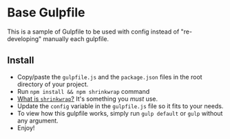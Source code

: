 # Base Gulpfile

This is a sample of Gulpfile to be used with config instead of "re-developing" manually each gulpfile.

## Install

* Copy/paste the `gulpfile.js` and the `package.json` files in the root directory of your project.
* Run `npm install && npm shrinkwrap` command
 * [What is `shrinkwrap`?](https://docs.npmjs.com/cli/shrinkwrap)
   It's something you *must* use.
* Update the `config` variable in the `gulpfile.js` file so it fits to your needs.
* To view how this gulpfile works, simply run `gulp default` or `gulp` without any argument.
* Enjoy!